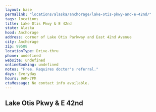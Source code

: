 ```yaml
---
layout: base
permalink: "locations/alaska/anchorage/lake-otis-pkwy-and-e-42nd/"
tags: locations
title: Lake Otis Pkwy & E 42nd
state: Alaska
hood: Anchorage
address: corner of Lake Otis Parkway and East 42nd Avenue
city: Anchorage
zip: 99508
locationType: Drive-thru
phone: undefined
website: undefined
onlineBooking: undefined
notes: "Free. Requires doctor's referral."
days: Everyday
hours: 9AM-7PM
ctaMessage: No contact info available.
---
```

## Lake Otis Pkwy & E 42nd
